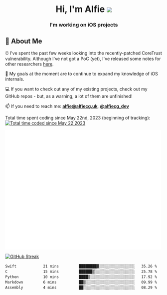 <h1 align="center">Hi, I'm Alfie <img src="https://raw.githubusercontent.com/MartinHeinz/MartinHeinz/master/wave.gif" width="30px"></h1>
<h3 align="center">I'm working on iOS projects</h3>


## 📖 About Me

⏰ I've spent the past few weeks looking into the recently-patched CoreTrust vulnerability. Although I've not got a PoC (yet), I've released some notes for other researchers [here](https://gist.github.com/alfiecg24/bf91f3cb05254b2f5679d5ccdc4c87ef).

🎯 My goals at the moment are to  continue to expand my knowledge of iOS internals.

💻 If you want to check out any of my existing projects, check out my GitHub repos - but, as a warning, a lot of them are unfinished!

📫 If you need to reach me: **alfie@alfiecg.uk**, **[@alfiecg_dev](https://twitter.com/alfiecg_dev)**

Total time spent coding since May 22nd, 2023 (beginning of tracking): <a href="https://wakatime.com/@61592169-b9cf-4af8-b6fa-8ac7d4369b01"><img src="https://wakatime.com/badge/user/61592169-b9cf-4af8-b6fa-8ac7d4369b01.svg" alt="Total time coded since May 22 2023" /></a>


<img align="center" src="/github-metrics.svg" alt="Metrics" width="500">

[![GitHub Streak](https://streak-stats.demolab.com/?user=alfiecg24)](https://git.io/streak-stats)

<!--START_SECTION:waka-->

```txt
Swift            21 mins         ████████▓░░░░░░░░░░░░░░░░   35.26 %
C                15 mins         ██████▒░░░░░░░░░░░░░░░░░░   25.78 %
Python           10 mins         ████▒░░░░░░░░░░░░░░░░░░░░   17.92 %
Markdown         6 mins          ██▒░░░░░░░░░░░░░░░░░░░░░░   09.99 %
Assembly         4 mins          ██░░░░░░░░░░░░░░░░░░░░░░░   08.29 %
```

<!--END_SECTION:waka-->
